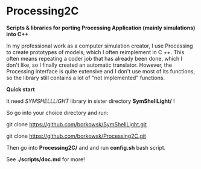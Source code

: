 # Processing2C

**Scripts &amp; libraries for porting Processing Application (mainly simulations) into C++**

In my professional work as a computer simulation creator, I use Processing to create prototypes of models, which I often reimplement in C ++. This often means repeating a coder job that has already been done, which I don't like, so I finally created an automatic translator.
However, the Processing interface is quite extensive and I don't use most of its functions, so the library still contains a lot of "not implemented" functions.

**Quick start**

It need *SYMSHELLLIGHT* library in sister directory __SymShellLight/__ !

So go into your choice directory and run:

git clone https://github.com/borkowsk/SymShellLight.git

git clone https://github.com/borkowsk/Processing2C.git

Then go into __Processing2C/__ and and run __config.sh__ bash script.

See __./scripts/doc.md__ for more!
